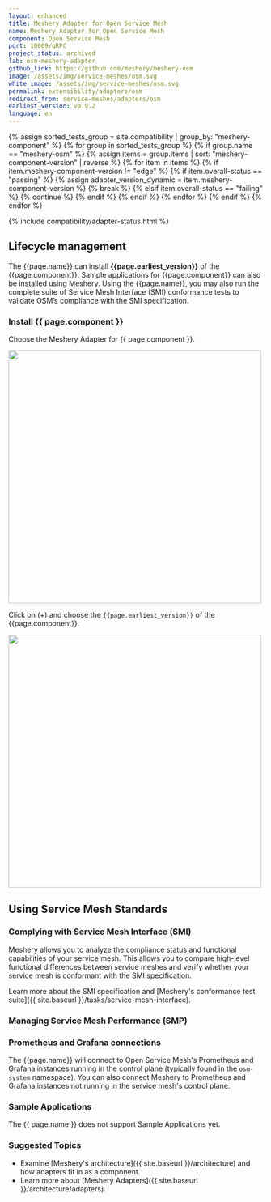```yaml
---
layout: enhanced
title: Meshery Adapter for Open Service Mesh
name: Meshery Adapter for Open Service Mesh
component: Open Service Mesh
port: 10009/gRPC
project_status: archived
lab: osm-meshery-adapter
github_link: https://github.com/meshery/meshery-osm
image: /assets/img/service-meshes/osm.svg
white_image: /assets/img/service-meshes/osm.svg
permalink: extensibility/adapters/osm
redirect_from: service-meshes/adapters/osm
earliest_version: v0.9.2
language: en
---
```


{% assign sorted_tests_group = site.compatibility | group_by: "meshery-component" %}
{% for group in sorted_tests_group %}
      {% if group.name == "meshery-osm" %}
        {% assign items = group.items | sort: "meshery-component-version" | reverse %}
        {% for item in items %}
          {% if item.meshery-component-version != "edge" %}
            {% if item.overall-status == "passing" %}
              {% assign adapter_version_dynamic = item.meshery-component-version %}
              {% break %}
            {% elsif item.overall-status == "failing" %}
              {% continue %}
            {% endif %}
          {% endif %}
        {% endfor %} 
      {% endif %}
{% endfor %}

{% include compatibility/adapter-status.html %}

<!-- {% include adapter-labs.html %} -->

## Lifecycle management

The {{page.name}} can install **{{page.earliest_version}}** of the {{page.component}}. Sample applications for {{page.component}} can also be installed using Meshery. Using the {{page.name}}, you may also run the complete suite of Service Mesh Interface (SMI) conformance tests to validate OSM’s compliance with the SMI specification.

### Install {{ page.component }}

Choose the Meshery Adapter for {{ page.component }}.

<a href="{{ site.baseurl }}/assets/img/adapters/osm/osm-adapter.png">
  <img style="width:500px;" src="{{ site.baseurl }}/assets/img/adapters/osm/osm-adapter.png" />
</a>

Click on (+) and choose the `{{page.earliest_version}}` of the {{page.component}}.

<a href="{{ site.baseurl }}/assets/img/adapters/osm/osm-install.png">
  <img style="width:500px;" src="{{ site.baseurl }}/assets/img/adapters/osm/osm-install.png" />
</a>

## Using Service Mesh Standards

### Complying with Service Mesh Interface (SMI)

Meshery allows you to analyze the compliance status and functional capabilities of your service mesh. This allows you to compare high-level functional differences between service meshes and verify whether your service mesh is conformant with the SMI specification.

Learn more about the SMI specification and [Meshery's conformance test suite]({{ site.baseurl }}/tasks/service-mesh-interface).

### Managing Service Mesh Performance (SMP)

### Prometheus and Grafana connections

The {{page.name}} will connect to Open Service Mesh's Prometheus and Grafana instances running in the control plane (typically found in the `osm-system` namespace). You can also connect Meshery to Prometheus and Grafana instances not running in the service mesh's control plane.

### Sample Applications

The {{ page.name }} does not support Sample Applications yet.

### Suggested Topics

- Examine [Meshery's architecture]({{ site.baseurl }}/architecture) and how adapters fit in as a component.
- Learn more about [Meshery Adapters]({{ site.baseurl }}/architecture/adapters).
